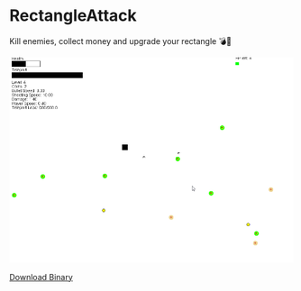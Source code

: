 # RectangleAttack

Kill enemies, collect money and upgrade your rectangle 💣🚀

![RectangleAttack](https://raw.githubusercontent.com/MantasMikal/RectangleAttack/master/Compiled%20Binary/Preview.gif)

[Download Binary](https://github.com/MantasMikal/RectangleAttack/tree/master/Compiled%20Binary)
